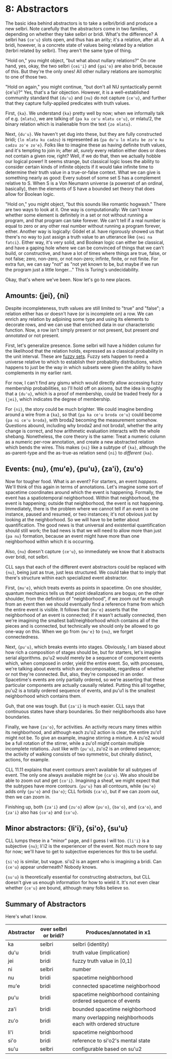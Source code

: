 # 8: Abstractors

The basic idea behind abstractors is to take a selbri/bridi and produce a new
selbri. Note carefully that the abstractors come in two families, depending on
whether they take selbri or bridi. What's the difference? A selbri has
`{ce'u}` slots open, and thus has an arity; it's a relation, after all. A
bridi, however, is a concrete state of values being related by a relation
(terbri related by selbri). They aren't the same type of thing.

"Hold on," you might object, "but what about nullary relations?" On one hand,
yes, okay, the two selbri `{cei'i}` and `{gai'o}` are also bridi, because of
this. But they're the only ones! All other nullary relations are isomorphic to
one of those two.

"Hold on again," you might continue, "but don't all NU syntactically permit
{ce'u}?" Yes, that's a fair objection. However, it is a well-established
community standard that `{du'u}` and `{nu}` do not capture `{ce'u}`, and
further that they capture fully-applied predicates with truth values.

First, `{ka}`. We understand `{ka}` pretty well by now; when we informally
talk of e.g. `{mlatu}`, we are talking of `{pa ka ce'u mlatu ce'u}`, or
mlatu/2, the binary relation which is inalienable from the text `{zo mlatu}`.

Next, `{du'u}`. We haven't yet dug into these, but they are fully constructed
bridi; `{lo mlatu ku cadzu}` is represented as `{pa du'u lo mlatu be zo'e ku
cadzu zo'e zo'e}`. Folks like to imagine these as having definite truth
values, and it's tempting to join in; after all, *surely* every relation
either does or does not contain a given row, right? Well, if we do that, then
we actually hobble our logical power! It seems strange, but classical logic
loses the ability to consider certain kinds of infinite objects if it would
take infinite time to determine their truth value in a true-or-false context.
What we can give is something nearly as good: Every subset of some set S has a
complement relative to S. When S is a Von Neumann universe (a powerset of an
ordinal, basically), then the elements of S have a bounded set theory that
does allow for Boolean logic.

"Hold on," you might object, "but this sounds like romantic hogwash." There
are two ways to look at it. One way is computationally: We can't know whether
some element is definitely in a set or not without running a program, and that
program can take forever. We can't tell if a real number is equal to zero or
any other real number without running a program forever, either. Another way
is logically: Gödel et al. have rigorously showed us that there's no way to
just assign a truth value to an utterance like `{nei na fatci}`. Either way,
it's very solid, and Boolean logic can either be classical, and have a gaping
hole where we can be convinced of things that we can't build, or constructive,
and have a lot of times where things are true, false, or not false; zero,
non-zero, or not non-zero; infinte, finite, or not finite. For extra fun, we
can say "not" as "not yet known to be, but maybe if we run the program just a
little longer..." This is Turing's undecidability.

Okay, that's where we've been. Now let's go to new places.

## Amounts: {jei}, {ni}

Despite incompleteness, truth values are still limited to "true" and "false";
a relation either has or doesn't have (or is incomplete on) a row. We can
enrich any relation by adjoining some type and using its elements to decorate
rows, and we can use that enriched data in our characteristic function. Now, a
row isn't simply present or not present, but present *and annotated* or not
present.

First, let's generalize presence. Some selbri will have a hidden column for
the likelihood that the relation holds, expressed as a classical probability
in the unit interval. These are [fuzzy
sets](https://en.wikipedia.org/wiki/Fuzzy_set). Fuzzy sets happen to need a
universe relative to which to establish their probability distributions, which
happens to just be the way in which subsets were given the ability to have
complements in my earlier rant.

For now, I can't find any gismu which would directly allow accessing fuzzy
membership probabilities, so I'll hold off on axioms, but the idea is roughly
that a `{du'u}`, which is a proof of membership, could be traded freely for a
`{jei}`, which indicates the degree of membership.

For `{ni}`, the story could be much brighter. We could imagine bending around
a wire from a `{ka}`, so that `{pa ka ce'u broda ce'u}` could become `{pa ni
ce'u broda}`, with broda2 becoming the measurement somehow. Questions abound,
including why broda2 and not broda1, whether the arity change is correct, and
how arithmetic evaluation interacts with the whole shebang. Nonetheless, the
core theory is the same: Treat a numeric column as a numeric per-row
annotation, and create a new abstracted relation which bends the wires. This
makes `{ni}` like a subtype of `{ka}`, although the as-parent-type and the
as-true-as relation send `{ni}` to *different* `{ka}`.

## Events: {nu}, {mu'e}, {pu'u}, {za'i}, {zu'o}

Now for tougher food. What is an event? For starters, an event *happens*.
We'll think of this again in terms of annotations. Let's imagine some sort of
spacetime coordinates around which the event is happening. Formally, the event
has a spatiotemporal neighborhood. Within that neighborhood, the event is
happening; outside that neighborhood, the event is not happening. Immediately,
there is the problem where we cannot tell if an event is one instance, paused
and resumed, or two instances; it's not obvious just by looking at the
neighborhood. So we will have to be better about quantification. The good news
is that universal and existential quantification should still work; the bad
news is that we will need to allow more than just `{pa nu}` formation, because
an event might have more than one neighborhood within which it is occurring.

Also, `{nu}` doesn't capture `{ce'u}`, so immediately we know that it
abstracts over bridi, not selbri.

CLL says that each of the different event abstractors could be replaced with
`{nu}`, being just as true, just less structured. We could take that to imply
that there's structure within each specialized event abstractor.

First, `{mu'e}`, which treats events as points in spacetime. On one shoulder,
quantum mechanics tells us that point idealizations are bogus; on the other
shoulder, from the definition of "neighborhood", if we zoom out far enough
from an event then we should eventually find a reference frame from which the
entire event is visible. It follows that `{mu'e}` asserts that the
neighborhood of an event is connected; if it wasn't actually connected, then
we're imagining the smallest ball/neighborhood which contains all of the
pieces and is connected, but technically we should only be allowed to go
one-way on this. When we go from `{mu'e}` to `{nu}`, we forget connectedness.

Next, `{pu'u}`, which breaks events into stages. Obviously, I am biased about
how rich a composition of stages should be, but for starters, let's imagine
serial algorithms. pu'u2 would merely be a sequence of component events which,
when composed in order, yield the entire event. So, with processes, we're
talking about events which are decomposable, regardless of whether or not
they're connected. But, also, they're composed in an order. Spacetime's events
are only partially ordered, so we're asserting that these particular
components are actually causally related. Putting this all together, pu'u2 is
a totally ordered sequence of events, and pu'u1 is the smallest neighborhood
which contains them.

Guh, that one was tough. But `{za'i}` is much easier. CLL says that continuous
states have sharp boundaries. So their neighborhoods also have boundaries.

Finally, we have `{zu'o}`, for activities. An activity recurs many times
within its neighborhood, and although each zu'o2 action is clear, the entire
zu'o1 might not be. To give an example, imagine stirring a mixture. A zu'o2
would be a full rotation of the stirrer, while a zu'o1 might contain multiple
incomplete rotations. Just like with `{pu'u}`, zu'o2 is an ordered sequence;
the activity of walking consists of two symmetric, but chirally distinct,
actions, for example.

CLL 11.11 explains that event contours aren't available for all subtypes of
event. The only one always available might be `{ca'o}`. We also should be able
to zoom out and get `{co'i}`. Imagining a sheaf, we might expect that the
subtypes have more contours. `{pu'u}` has all contours, while `{mu'e}` adds
only `{pu'o}` and `{ba'o}`; CLL forbids `{ca'o}`, but if we can zoom out, then
we can zoom in.

Finishing up, both `{za'i}` and `{zu'o}` allow `{pu'o}`, `{ba'o}`, and
`{ca'o}`, and `{za'i}` also has `{co'a}` and `{co'u}`.

## Minor abstractors: {li'i}, {si'o}, {su'u}

CLL lumps these in a "minor" page, and I guess I will too. `{li'i}` is a
subjective `{nu}`; li'i2 is the experiencer of the event. Not much more to say
for now; we'll have to get to subjective experiences for this to be useful.

`{si'o}` is similar, but vague. si'o2 is an agent who is imagining a bridi.
Can `{ce'u}` appear underneath? Nobody knows.

`{su'u}` is theoretically essential for constructing abstractors, but CLL
doesn't give us enough information for how to wield it. It's not even clear
whether `{ce'u}` are bound, although many folks believe so.

## Summary of Abstractors

Here's what I know.

Abstractor | over selbri or bridi? | Produces/annotated in x1
-----------|-----------------------|--------------------------------------------------------------
ka         | selbri                | selbri (identity)
du'u       | bridi                 | truth value (implication)
jei        | bridi                 | fuzzy truth value in [0,1]
ni         | selbri                | number
nu         | bridi                 | spacetime neighborhood
mu'e       | bridi                 | connected spacetime neighborhood
pu'u       | bridi                 | spacetime neighborhood containing ordered sequence of events
za'i       | bridi                 | bounded spacetime neighborhood
zu'o       | bridi                 | many overlapping neighborhoods each with ordered structure
li'i       | bridi                 | spacetime neighborhood
si'o       | bridi                 | reference to si'o2's mental state
su'u       | selbri                | configurable based on su'u2
